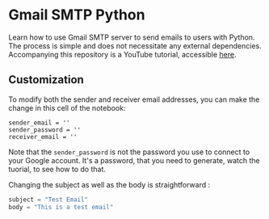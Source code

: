 # Gmail SMTP Python

Learn how to use Gmail SMTP server to send emails to users with Python. The process is simple and does not necessitate any external dependencies. Accompanying this repository is a YouTube tutorial, accessible [here](https://youtu.be/aYrd7EGNOlQ).


## Customization
To modify both the sender and receiver email addresses, you can make the change in this cell of the notebook:

```python:
sender_email = ''
sender_password = ''
receiver_email = ''
```

Note that the `sender_password` is not the password you use to connect to your Google account. It's a password, that you need to generate, watch the tuorial, to see how to do that.

Changing the subject as well as the body is straightforward :

```python
subject = "Test Email"
body = "This is a test email"
```